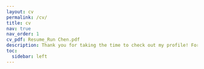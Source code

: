 ```yaml
---
layout: cv
permalink: /cv/
title: cv
nav: true
nav_order: 1
cv_pdf: Resume_Run Chen.pdf
description: Thank you for taking the time to check out my profile! For more details, please click the PDF button.
toc:
  sidebar: left
---
```

